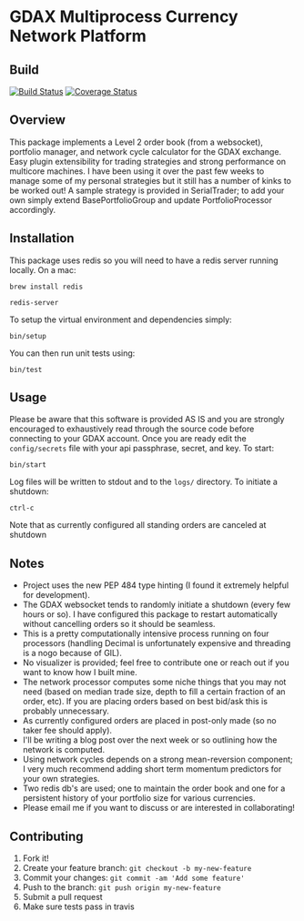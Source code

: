# GDAX Multiprocess Currency Network Platform

## Build
[![Build Status](https://travis-ci.org/abrahamchaibi/trading_package.svg?branch=master)](https://travis-ci.org/abrahamchaibi/trading_package)
[![Coverage Status](https://coveralls.io/repos/github/abrahamchaibi/trading_package/badge.svg?branch=master)](https://coveralls.io/github/abrahamchaibi/trading_package?branch=master)

## Overview
This package implements a Level 2 order book (from a websocket), portfolio manager, and network cycle calculator for the GDAX exchange. Easy plugin extensibility for trading strategies and strong performance on multicore machines.
I have been using it over the past few weeks to manage some of my personal strategies but it still has a number of kinks to be worked out! A sample strategy is provided in SerialTrader; to add your own simply extend BasePortfolioGroup and update PortfolioProcessor accordingly.

## Installation

This package uses redis so you will need to have a redis server running locally. On a mac:

```brew install redis```

```redis-server```

To setup the virtual environment and dependencies simply:

```bin/setup```

You can then run unit tests using:

```bin/test```

## Usage

Please be aware that this software is provided AS IS and you are strongly encouraged to exhaustively read through the source code
before connecting to your GDAX account. Once you are ready edit the `config/secrets` file with your api passphrase, secret, and key.
To start:

```bin/start```

Log files will be written to stdout and to the `logs/` directory. To initiate a shutdown:

```ctrl-c```

Note that as currently configured all standing orders are canceled at shutdown

## Notes

* Project uses the new PEP 484 type hinting (I found it extremely helpful for development).
* The GDAX websocket tends to randomly initiate a shutdown (every few hours or so). I have configured
this package to restart automatically without cancelling orders so it should be seamless.
* This is a pretty computationally intensive process running on four processors (handling Decimal is unfortunately expensive and threading is a nogo because of GIL).
* No visualizer is provided; feel free to contribute one or reach out if you want to know how I built mine.
* The network processor computes some niche things that you may not need (based on median trade size, depth to fill a certain fraction of an order, etc).
If you are placing orders based on best bid/ask this is probably unnecessary.
* As currently configured orders are placed in post-only made (so no taker fee should apply).
* I'll be writing a blog post over the next week or so outlining how the network is computed.
* Using network cycles depends on a strong mean-reversion component; I very much recommend adding short term momentum predictors for your own strategies.
* Two redis db's are used; one to maintain the order book and one for a persistent history of your portfolio size for various currencies.
* Please email me if you want to discuss or are interested in collaborating!

## Contributing

1. Fork it!
2. Create your feature branch: `git checkout -b my-new-feature`
3. Commit your changes: `git commit -am 'Add some feature'`
4. Push to the branch: `git push origin my-new-feature`
5. Submit a pull request
6. Make sure tests pass in travis


